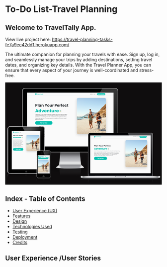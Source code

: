 # To-Do List-Travel Planning

## Welcome to TravelTally App.

View live project here: https://travel-planning-tasks-fe7a9ec42dd1.herokuapp.com/

The ultimate companion for planning your travels with ease. Sign up, log in, and seamlessly manage your trips by adding destinations, setting travel dates, and organizing key details. With the Travel Planner App, you can ensure that every aspect of your journey is well-coordinated and stress-free.

![Responsive Image](documentations/TravelTally_Responsive_Image.png)

## Index - Table of Contents

- [User Experience (UX) ](#user-experience-ux)
- [Features](#features)
- [Design](#design)
- [Technologies Used](#technologies-used)
- [Testing](#testing)
- [Deployment](#deployment)
- [Credits](#credits)

## User Experience /User Stories
